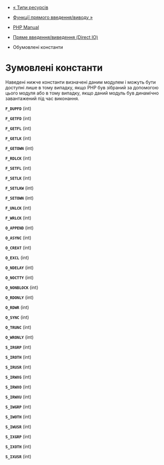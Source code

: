 - [« Типи ресурсів](dio.resources.md)
- [Функції прямого введення/виводу »](ref.dio.md)

- [PHP Manual](index.md)
- [Пряме введення/виведення (Direct IO)](book.dio.md)
- Обумовлені константи

# Зумовлені константи

Наведені нижче константи визначені даним модулем і можуть бути
доступні лише в тому випадку, якщо PHP був зібраний за допомогою цього
модуля або в тому випадку, якщо даний модуль був динамічно завантажений
під час виконання.

**`F_DUPFD`** (int)

**`F_GETFD`** (int)

**`F_GETFL`** (int)

**`F_GETLK`** (int)

**`F_GETOWN`** (int)

**`F_RDLCK`** (int)

**`F_SETFL`** (int)

**`F_SETLK`** (int)

**`F_SETLKW`** (int)

**`F_SETOWN`** (int)

**`F_UNLCK`** (int)

**`F_WRLCK`** (int)

**`O_APPEND`** (int)

**`O_ASYNC`** (int)

**`O_CREAT`** (int)

**`O_EXCL`** (int)

**`O_NDELAY`** (int)

**`O_NOCTTY`** (int)

**`O_NONBLOCK`** (int)

**`O_RDONLY`** (int)

**`O_RDWR`** (int)

**`O_SYNC`** (int)

**`O_TRUNC`** (int)

**`O_WRONLY`** (int)

**`S_IRGRP`** (int)

**`S_IROTH`** (int)

**`S_IRUSR`** (int)

**`S_IRWXG`** (int)

**`S_IRWXO`** (int)

**`S_IRWXU`** (int)

**`S_IWGRP`** (int)

**`S_IWOTH`** (int)

**`S_IWUSR`** (int)

**`S_IXGRP`** (int)

**`S_IXOTH`** (int)

**`S_IXUSR`** (int)
